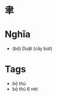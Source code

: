 # 聿

# Nghĩa
* (bộ) Duật (cây bút)

# Tags
* bộ thủ
*  bộ thủ 6 nét

<script>window.HANZI_FIELD='聿';</script>
